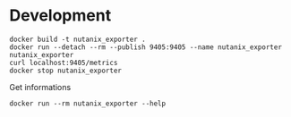 # Development

    docker build -t nutanix_exporter .
    docker run --detach --rm --publish 9405:9405 --name nutanix_exporter nutanix_exporter
    curl localhost:9405/metrics
    docker stop nutanix_exporter
    
Get informations

    docker run --rm nutanix_exporter --help